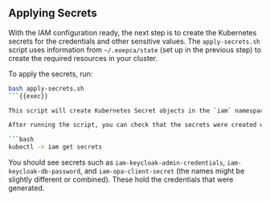 
## Applying Secrets

With the IAM configuration ready, the next step is to create the Kubernetes secrets for the credentials and other sensitive values. The `apply-secrets.sh` script uses information from `~/.eoepca/state` (set up in the previous step) to create the required resources in your cluster.

To apply the secrets, run:

```bash
bash apply-secrets.sh
```{{exec}}

This script will create Kubernetes Secret objects in the `iam` namespace. These include things like the Keycloak admin password, the Keycloak PostgreSQL database password, and the OPA client secret. The Helm charts for Keycloak and OPA will use these secrets during deployment.

After running the script, you can check that the secrets were created with:

```bash
kubectl -n iam get secrets
```

You should see secrets such as `iam-keycloak-admin-credentials`, `iam-keycloak-db-password`, and `iam-opa-client-secret` (the names might be slightly different or combined). These hold the credentials that were generated.